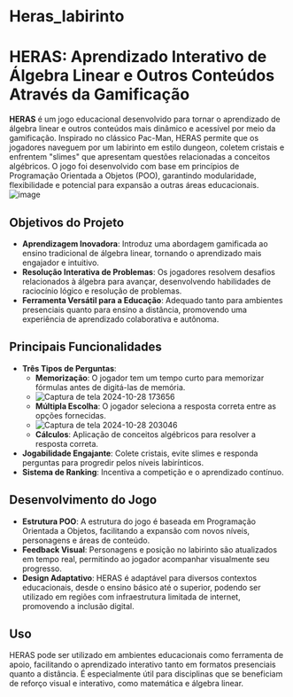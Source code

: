 # Heras_labirinto
# HERAS: Aprendizado Interativo de Álgebra Linear e Outros Conteúdos Através da Gamificação

**HERAS** é um jogo educacional desenvolvido para tornar o aprendizado de álgebra linear e outros conteúdos mais dinâmico e acessível por meio da gamificação. Inspirado no clássico Pac-Man, HERAS permite que os jogadores naveguem por um labirinto em estilo dungeon, coletem cristais e enfrentem "slimes" que apresentam questões relacionadas a conceitos algébricos. O jogo foi desenvolvido com base em princípios de Programação Orientada a Objetos (POO), garantindo modularidade, flexibilidade e potencial para expansão a outras áreas educacionais.
![image](https://github.com/user-attachments/assets/de2b6c52-e336-41b9-a790-e6c437a87e89)

## Objetivos do Projeto

- **Aprendizagem Inovadora**: Introduz uma abordagem gamificada ao ensino tradicional de álgebra linear, tornando o aprendizado mais engajador e intuitivo.
- **Resolução Interativa de Problemas**: Os jogadores resolvem desafios relacionados à álgebra para avançar, desenvolvendo habilidades de raciocínio lógico e resolução de problemas.
- **Ferramenta Versátil para a Educação**: Adequado tanto para ambientes presenciais quanto para ensino a distância, promovendo uma experiência de aprendizado colaborativa e autônoma.

## Principais Funcionalidades

- **Três Tipos de Perguntas**:
  - **Memorização**: O jogador tem um tempo curto para memorizar fórmulas antes de digitá-las de memória.
  - ![Captura de tela 2024-10-28 173656](https://github.com/user-attachments/assets/f36cdebc-6529-4ebd-8a3b-2dd78b7b98da)
  - **Múltipla Escolha**: O jogador seleciona a resposta correta entre as opções fornecidas.
  - ![Captura de tela 2024-10-28 203046](https://github.com/user-attachments/assets/218eb5ed-2fcb-4d9c-ba64-5be5db70d177)
  - **Cálculos**: Aplicação de conceitos algébricos para resolver a resposta correta.
- **Jogabilidade Engajante**: Colete cristais, evite slimes e responda perguntas para progredir pelos níveis labirínticos.
- **Sistema de Ranking**: Incentiva a competição e o aprendizado contínuo.

## Desenvolvimento do Jogo

- **Estrutura POO**: A estrutura do jogo é baseada em Programação Orientada a Objetos, facilitando a expansão com novos níveis, personagens e áreas de conteúdo.
- **Feedback Visual**: Personagens e posição no labirinto são atualizados em tempo real, permitindo ao jogador acompanhar visualmente seu progresso.
- **Design Adaptativo**: HERAS é adaptável para diversos contextos educacionais, desde o ensino básico até o superior, podendo ser utilizado em regiões com infraestrutura limitada de internet, promovendo a inclusão digital.

## Uso

HERAS pode ser utilizado em ambientes educacionais como ferramenta de apoio, facilitando o aprendizado interativo tanto em formatos presenciais quanto a distância. É especialmente útil para disciplinas que se beneficiam de reforço visual e interativo, como matemática e álgebra linear.

